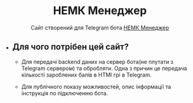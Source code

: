 <div class=head align=center>
<h1>НЕМК Менеджер</h1>
<p>Сайт створений для Telegram бота <a href="https://t.me/@nv_nemk_bot">НЕМК Менеджер</a>
</div>

* ## Для чого потрібен цей сайт?
  - Для передачі backend даних на сервер бота(не плутати з Telegram сервером) та обробляти. Одна з причин це передача кількості зароблених балів в HTMl грі в Telegram.

  - Для публічного показу можливостей, опис інформації та інструкція по підключенню бота.
